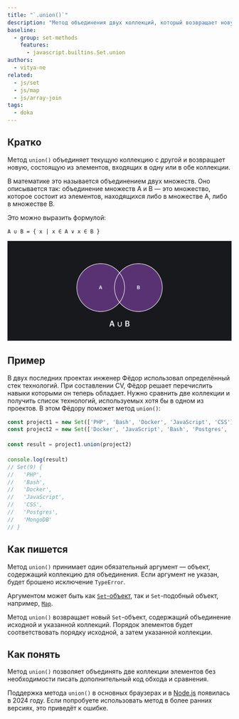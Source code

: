 ```yaml
---
title: "`.union()`"
description: "Метод объединения двух коллекций, который возвращает новую коллекцию с элементами, встречающимися в одной или в обоих коллекциях."
baseline:
  - group: set-methods
    features:
      - javascript.builtins.Set.union
authors:
  - vitya-ne
related:
  - js/set
  - js/map
  - js/array-join
tags:
  - doka
---
```


## Кратко

Метод `union()` объединяет текущую коллекцию с другой и возвращает новую, состоящую из элементов, входящих в одну или в обе коллекции.

В математике это называется объединением двух множеств. Оно описывается так: объединение множеств A и B — это множество, которое состоит из элементов, находящихся либо в множестве А, либо в множестве B.

Это можно выразить формулой:

```
A ∪ B = { x | x ∈ A ∨ x ∈ B }
```

![Объединение двух множеств](images/set-union.png)

## Пример

В двух последних проектах инженер Фёдор использовал определённый стек технологий. При составлении CV, Фёдор решает перечислить навыки которыми он теперь обладает. Нужно сравнить две коллекции и получить список технологий, используемых хотя бы в одном из проектов. В этом Фёдору поможет метод `union()`:

```js
const project1 = new Set(['PHP', 'Bash', 'Docker', 'JavaScript', 'CSS'])
const project2 = new Set(['Docker', 'JavaScript', 'Bash', 'Postgres', 'MongoDB'])

const result = project1.union(project2)

console.log(result)
// Set(9) {
//   'PHP',
//   'Bash',
//   'Docker',
//   'JavaScript',
//   'CSS',
//   'Postgres',
//   'MongoDB'
// }

```

## Как пишется

Метод `union()` принимает один обязательный аргумент — объект, содержащий коллекцию для объединения. Если аргумент не указан, будет брошено исключение `TypeError`.

Аргументом может быть как [`Set`-объект](/js/set/), так и `Set`-подобный объект, например, [`Map`](/js/map/).

Метод `union()` возвращает новый `Set`-объект, содержащий объединение исходной и указанной коллекций. Порядок элементов будет соответствовать порядку исходной, а затем указанной коллекции.

## Как понять

Метод `union()` позволяет объединять две коллекции элементов без необходимости писать дополнительный код обхода и сравнения.

Поддержка метода `union()` в основных браузерах и в [Node.js](/tools/nodejs/) появилась в 2024 году. Если попробуете использовать метод в более ранних версиях, это приведёт к ошибке.


